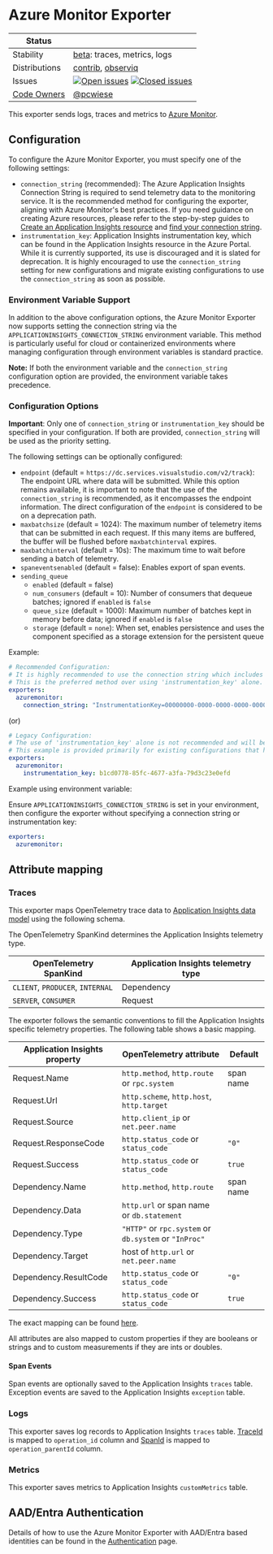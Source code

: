 # Azure Monitor Exporter

<!-- status autogenerated section -->
| Status        |           |
| ------------- |-----------|
| Stability     | [beta]: traces, metrics, logs   |
| Distributions | [contrib], [observiq] |
| Issues        | [![Open issues](https://img.shields.io/github/issues-search/open-telemetry/opentelemetry-collector-contrib?query=is%3Aissue%20is%3Aopen%20label%3Aexporter%2Fazuremonitor%20&label=open&color=orange&logo=opentelemetry)](https://github.com/open-telemetry/opentelemetry-collector-contrib/issues?q=is%3Aopen+is%3Aissue+label%3Aexporter%2Fazuremonitor) [![Closed issues](https://img.shields.io/github/issues-search/open-telemetry/opentelemetry-collector-contrib?query=is%3Aissue%20is%3Aclosed%20label%3Aexporter%2Fazuremonitor%20&label=closed&color=blue&logo=opentelemetry)](https://github.com/open-telemetry/opentelemetry-collector-contrib/issues?q=is%3Aclosed+is%3Aissue+label%3Aexporter%2Fazuremonitor) |
| [Code Owners](https://github.com/open-telemetry/opentelemetry-collector-contrib/blob/main/CONTRIBUTING.md#becoming-a-code-owner)    | [@pcwiese](https://www.github.com/pcwiese) |

[beta]: https://github.com/open-telemetry/opentelemetry-collector#beta
[contrib]: https://github.com/open-telemetry/opentelemetry-collector-releases/tree/main/distributions/otelcol-contrib
[observiq]: https://github.com/observIQ/observiq-otel-collector
<!-- end autogenerated section -->

This exporter sends logs, traces and metrics to [Azure Monitor](https://docs.microsoft.com/azure/azure-monitor/).

## Configuration

To configure the Azure Monitor Exporter, you must specify one of the following settings:

- `connection_string` (recommended): The Azure Application Insights Connection String is required to send telemetry data to the monitoring service. It is the recommended method for configuring the exporter, aligning with Azure Monitor's best practices. If you need guidance on creating Azure resources, please refer to the step-by-step guides to [Create an Application Insights resource](https://docs.microsoft.com/azure/azure-monitor/app/create-new-resource) and [find your connection string](https://docs.microsoft.com/azure/azure-monitor/app/sdk-connection-string?tabs=net#find-your-connection-string).
- `instrumentation_key`: Application Insights instrumentation key, which can be found in the Application Insights resource in the Azure Portal. While it is currently supported, its use is discouraged and it is slated for deprecation. It is highly encouraged to use the `connection_string` setting for new configurations and migrate existing configurations to use the `connection_string` as soon as possible.

### Environment Variable Support

In addition to the above configuration options, the Azure Monitor Exporter now supports setting the connection string via the `APPLICATIONINSIGHTS_CONNECTION_STRING` environment variable. This method is particularly useful for cloud or containerized environments where managing configuration through environment variables is standard practice.

**Note:** If both the environment variable and the `connection_string` configuration option are provided, the environment variable takes precedence.

### Configuration Options

**Important**: Only one of `connection_string` or `instrumentation_key` should be specified in your configuration. If both are provided, `connection_string` will be used as the priority setting.

The following settings can be optionally configured:

- `endpoint` (default = `https://dc.services.visualstudio.com/v2/track`): The endpoint URL where data will be submitted. While this option remains available, it is important to note that the use of the `connection_string` is recommended, as it encompasses the endpoint information. The direct configuration of the `endpoint` is considered to be on a deprecation path.
- `maxbatchsize` (default = 1024): The maximum number of telemetry items that can be submitted in each request. If this many items are buffered, the buffer will be flushed before `maxbatchinterval` expires.
- `maxbatchinterval` (default = 10s): The maximum time to wait before sending a batch of telemetry.
- `spaneventsenabled` (default = false): Enables export of span events.
- `sending_queue`
  - `enabled` (default = false)
  - `num_consumers` (default = 10): Number of consumers that dequeue batches; ignored if `enabled` is `false`
  - `queue_size` (default = 1000): Maximum number of batches kept in memory before data; ignored if `enabled` is `false`
  - `storage` (default = `none`): When set, enables persistence and uses the component specified as a storage extension for the persistent queue

Example:

```yaml
# Recommended Configuration:
# It is highly recommended to use the connection string which includes the InstrumentationKey and IngestionEndpoint
# This is the preferred method over using 'instrumentation_key' alone.
exporters:
  azuremonitor:
    connection_string: "InstrumentationKey=00000000-0000-0000-0000-000000000000;IngestionEndpoint=https://ingestion.azuremonitor.com/"
```

(or)

```yaml
# Legacy Configuration:
# The use of 'instrumentation_key' alone is not recommended and will be deprecated in the future. It is advised to use the connection_string instead.
# This example is provided primarily for existing configurations that have not yet transitioned to the connection string.
exporters:
  azuremonitor:
    instrumentation_key: b1cd0778-85fc-4677-a3fa-79d3c23e0efd
```

Example using environment variable:

Ensure `APPLICATIONINSIGHTS_CONNECTION_STRING` is set in your environment, then configure the exporter without specifying a connection string or instrumentation key:

```yaml
exporters:
  azuremonitor:
```

## Attribute mapping

### Traces

This exporter maps OpenTelemetry trace data to [Application Insights data model](https://docs.microsoft.com/azure/azure-monitor/app/data-model-dependency-telemetry) using the following schema.

The OpenTelemetry SpanKind determines the Application Insights telemetry type.

| OpenTelemetry SpanKind           | Application Insights telemetry type |
| -------------------------------- | ----------------------------------- |
| `CLIENT`, `PRODUCER`, `INTERNAL` | Dependency                          |
| `SERVER`, `CONSUMER`             | Request                             |

The exporter follows the semantic conventions to fill the Application Insights specific telemetry properties. The following table shows a basic mapping.

| Application Insights property | OpenTelemetry attribute                               | Default   |
| ----------------------------- | ----------------------------------------------------- | --------- |
| Request.Name                  | `http.method`, `http.route` or `rpc.system`           | span name |
| Request.Url                   | `http.scheme`, `http.host`, `http.target`             |           |
| Request.Source                | `http.client_ip` or `net.peer.name`                   |           |
| Request.ResponseCode          | `http.status_code` or `status_code`                   | `"0"`     |
| Request.Success               | `http.status_code` or `status_code`                   | `true`    |
| Dependency.Name               | `http.method`, `http.route`                           | span name |
| Dependency.Data               | `http.url` or span name or `db.statement`             |           |
| Dependency.Type               | `"HTTP"` or `rpc.system` or `db.system` or `"InProc"` |           |
| Dependency.Target             | host of `http.url` or `net.peer.name`                 |           |
| Dependency.ResultCode         | `http.status_code` or `status_code`                   | `"0"`     |
| Dependency.Success            | `http.status_code` or `status_code`                   | `true`    |

The exact mapping can be found [here](trace_to_envelope.go).

All attributes are also mapped to custom properties if they are booleans or strings and to custom measurements if they are ints or doubles.

#### Span Events

Span events are optionally saved to the Application Insights `traces` table.
Exception events are saved to the Application Insights `exception` table.

### Logs

This exporter saves log records to Application Insights `traces` table.
[TraceId](https://github.com/open-telemetry/opentelemetry-specification/blob/main/specification/logs/data-model.md#field-traceid) is mapped to `operation_id` column and [SpanId](https://github.com/open-telemetry/opentelemetry-specification/blob/main/specification/logs/data-model.md#field-spanid) is mapped to `operation_parentId` column.

### Metrics

This exporter saves metrics to Application Insights `customMetrics` table.

## AAD/Entra Authentication

Details of how to use the Azure Monitor Exporter with AAD/Entra based identities can be found in the [Authentication](AUTHENTICATION.md) page.
